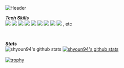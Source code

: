 ![Header](https://capsule-render.vercel.app/api?type=waving&height=200&text=SunHo%20Youn&fontAlignY=40&color=9DB0CE&&fontColor=ffffff)
<!--
**shyoun94/shyoun94** is a ✨ _special_ ✨ repository because its `README.md` (this file) appears on your GitHub profile.
-->
**_Tech Skills_**
</br>
<img src="https://img.shields.io/badge/HTML-E34F26?style=for-the-badge&logo=html&logoColor=white"></a> <img src="https://img.shields.io/badge/CSS-1572B6?style=for-the-badge&logo=css&logoColor=white"></a> <img src="https://img.shields.io/badge/JavaScript-F7DF1E?style=for-the-badge&logo=javaScript&logoColor=white">  </a> <img src="https://img.shields.io/badge/TypeScript-3178C6?style=for-the-badge&logo=typeScript&logoColor=white"></a> <img src="https://img.shields.io/badge/react-61DAFB?style=for-the-badge&logo=react&logoColor=white"></a> <img src="https://img.shields.io/badge/styled--component-DB7093?style=for-the-badge&logo=styledcomponent&logoColor=white"></a> <img src="https://img.shields.io/badge/redux--toolkit-764ABC?style=for-the-badge&logo=reduxtoolkit&logoColor=white"></a> <img src="https://img.shields.io/badge/recoil-3578E5?style=for-the-badge&logo=recoil&logoColor=white"></a> <img src="https://img.shields.io/badge/next-000000?style=for-the-badge&logo=next&logoColor=white"></a> , etc

<br/>

**_Stats_**
</br>
![shyoun94's github stats](https://github-readme-stats.vercel.app/api?username=shyoun94&show_icons=true)
[![shyoun94's github stats](https://github-readme-stats.vercel.app/api/top-langs/?username=shyoun94&show_icons=true&hide_border=true&title_color=004386&icon_color=004386&layout=compact)](https://github.com/shyoun94)
<br>
<br>
[![trophy](https://github-profile-trophy.vercel.app/?username=shyoun94)](https://github.com/shyoun94/github-profile-trophy)
<br>
